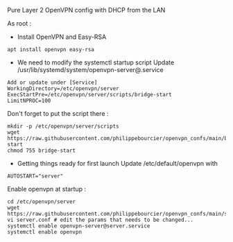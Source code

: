 
Pure Layer 2 OpenVPN config with DHCP from the LAN

As root :

* Install OpenVPN and Easy-RSA

```apt install openvpn easy-rsa```

* We need to modify the systemctl startup script
Update /usr/lib/systemd/system/openvpn-server@.service

```
Add or update under [Service]
WorkingDirectory=/etc/openvpn/server
ExecStartPre=/etc/openvpn/server/scripts/bridge-start
LimitNPROC=100
```

Don't forget to put the script there :

```
mkdir -p /etc/openvpn/server/scripts
wget https://raw.githubusercontent.com/philippebourcier/openvpn_confs/main/bridge-start
chmod 755 bridge-start
```

* Getting things ready for first launch
Update /etc/default/openvpn with

```AUTOSTART="server"```

Enable openvpn at startup :

```
cd /etc/openvpn/server
wget https://raw.githubusercontent.com/philippebourcier/openvpn_confs/main/server.conf
vi server.conf # edit the params that needs to be changed...
systemctl enable openvpn-server@server.service
systemctl enable openvpn
```
